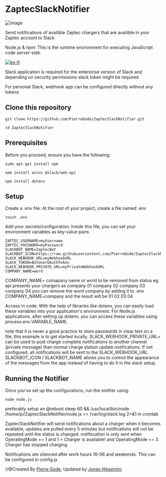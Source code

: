 # ZaptecSlackNotifier


![image](https://github.com/PierreGode/ZaptecSlackNotifier/assets/8579922/2fbaf5bd-3c98-437d-8532-3e7e7f937f0b)

Send notifications of availible Zaptec chargers that are availible in your Zaptec account to Slack


Node.js & npm: This is the runtime environment for executing JavaScript code server-side.

[![ko-fi](https://ko-fi.com/img/githubbutton_sm.svg)](https://ko-fi.com/J3J2EARPK)

Slack application is required for the enterprise version of Slack and depending on security permissions slack token might be required<p>
For personal Slack, webhook app can be configured directly without any tokens



## Clone this repository
```
git clone https://github.com/PierreGode/ZaptecSlackNotifier.git
```
```
cd ZaptecSlackNotifier
```
## Prerequisites
Before you proceed, ensure you have the following:
```
sudo apt-get install npm
```
```
npm install axios @slack/web-api
```

```
npm install dotenv
```

## Setup
Create a .env file: At the root of your project, create a file named .env
```
touch .env
```

Add your secrets/configuration: Inside this file, you can set your environment variables as key-value pairs:

```
ZAPTEC_USERNAME=myUsername
ZAPTEC_PASSWORD=myPassword
SLACKBOT_NAME=ZaptecBot
SLACKBOT_ICON=https://raw.githubusercontent.com/PierreGode/ZaptecSlackNotifier/2b1f8830cd258a5f73a67ece179bbba17b4332de/images/zaptec.png
SLACK_WEBHOOK_URL=myWebhookURL
SLACK_TOKEN=BotUserOAuthToken
SLACK_WEBHOOK_PRIVATE_URL=myPrivateWebhookURL
COMPANY_NAME=word
```

COMPANY_NAME= comapany name or word to be removed from status eg api presents your chargers as company 01 company 02 company 03 company 04 you can remove the word company by adding it to .env COMPANY_NAME=company and the result will be 01 02 03 04<p>
Access in code: With the help of libraries like dotenv, you can easily load these variables into your application's environment. For Node.js applications, after setting up dotenv, you can access these variables using process.env.VARIABLE_NAME.<p>
note that it is never a good practice to store passwords in clear text on a file, this example is to get started locally.
SLACK_WEBHOOK_PRIVATE_URL= can be used to post charge complete notifications to another channel (private message) than normal charge station update notifications. If not configured, all notifications will be sent to the SLACK_WEBHOOK_URL.
SLACKBOT_ICON / SLACKBOT_NAME allows you to control the appearance of the messages from the app instead of having to do it in the slack setup.

## Running the Notifier
Once you've set up the configurations, run the notifier using:
```
node node.js
```
preferably setup an @reboot sleep 60 && /usr/local/bin/node /home/pi/ZaptecSlackNotifier/node.js >> /var/log/slack.log 2>&1 in crontab

ZaptecSlackNotifier will send notifications about a charger when it becomes available, updates are pulled every 5 minutes but notifications will not be repeated until the status is changed.
notifocation is only sent when OperatingMode == 1 and 1 = Charger is available! and OperatingMode == 3 Charger has stopped charging<p>
Notifications are silenced after work hours 16-06 and weekends. This can be configured in config.js<p>
//@Created By  [Pierre Gode](https://github.com/PierreGode), Updated by [Jonas Högström](https://github.com/jonashogstrom)
